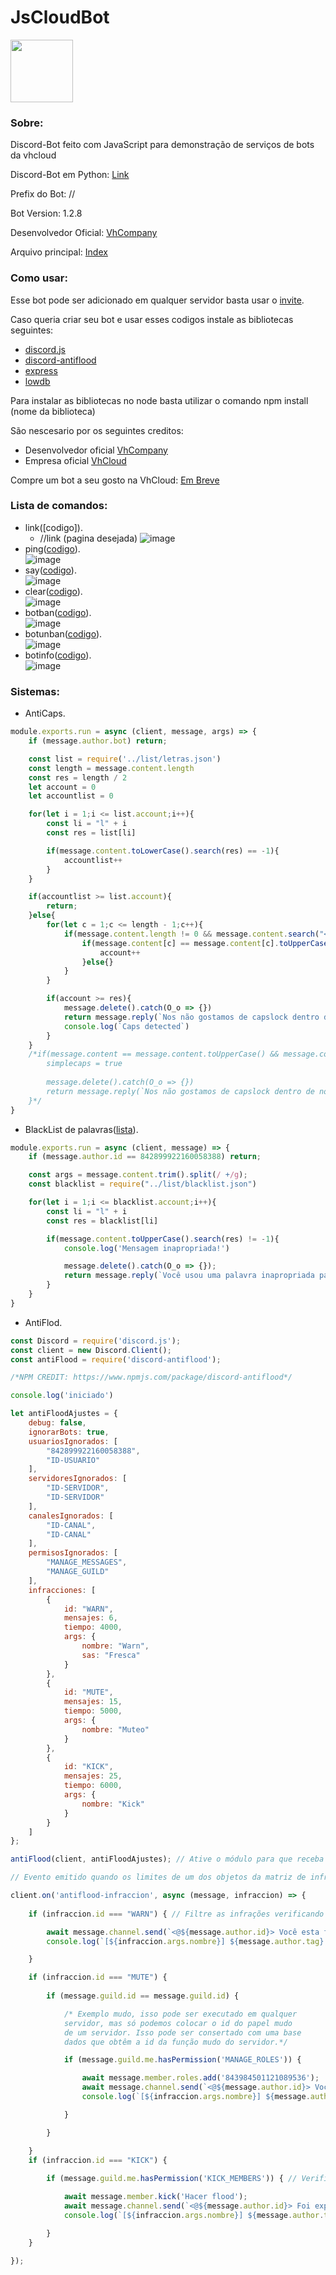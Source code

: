 # JsCloudBot
<img src="https://user-images.githubusercontent.com/79233369/118642524-dc6a9900-b7b1-11eb-974f-49902c0add53.png" width="100px">

### Sobre:

Discord-Bot feito com JavaScript para demonstração de serviços de bots da vhcloud 

Discord-Bot em Python: [Link](https://github.com/Vh-Cloud/PyCloudBot)

Prefix do Bot: //

Bot Version: 1.2.8

Desenvolvedor Oficial: [VhCompany](https://github.com/VhCompany1)

Arquivo principal: [Index](https://github.com/Vh-Cloud/JsCloudBot/blob/main/Code/index.js)

### Como usar:

Esse bot pode ser adicionado em qualquer servidor basta usar o [invite](https://discord.com/oauth2/authorize?client_id=842899922160058388&scope=bot&permissions=8). 

Caso queria criar seu bot e usar esses codigos instale as bibliotecas seguintes:

- [discord.js](https://discord.js.org/#/)
- [discord-antiflood](https://www.npmjs.com/package/discord-antiflood)
- [express](https://expressjs.com/pt-br/)
- [lowdb](https://www.npmjs.com/package/lowdb)

Para instalar as bibliotecas no node basta utilizar o comando npm install (nome da biblioteca)

São nescesario por os seguintes creditos:

- Desenvolvedor oficial [VhCompany](https://github.com/VhCompany1)
- Empresa oficial [VhCloud](https://github.com/Vh-Cloud)

Compre um bot a seu gosto na VhCloud: [Em Breve](https://vhcloud.com.br/planos/?class=discord-bot)

### Lista de comandos:

- link([codigo]).
    - //link (pagina desejada)
![image](https://user-images.githubusercontent.com/79233369/118549937-886c9f80-b732-11eb-8a41-941115bf8cfa.png)
- ping([codigo](https://github.com/Vh-Cloud/JsCloudBot/blob/main/Code/commands/ping.js)).<br>
![image](https://user-images.githubusercontent.com/79233369/118550105-b5b94d80-b732-11eb-896f-5d0b95e0cf43.png)
- say([codigo](https://github.com/Vh-Cloud/JsCloudBot/blob/main/Code/commands/say.js)).<br>
![image](https://user-images.githubusercontent.com/79233369/118550302-e39e9200-b732-11eb-933a-229855642fb3.png)
- clear([codigo](https://github.com/Vh-Cloud/JsCloudBot/blob/main/Code/commands/clear.js)).<br>
![image](https://user-images.githubusercontent.com/79233369/118550376-fa44e900-b732-11eb-9346-dec7a579ccb6.png)
- botban([codigo](https://github.com/Vh-Cloud/JsCloudBot/blob/main/Code/commands/botban.js)).<br>
![image](https://user-images.githubusercontent.com/79233369/118613482-2d1fc900-b795-11eb-8587-53ea36f6ae3d.png)
- botunban([codigo](https://github.com/Vh-Cloud/JsCloudBot/blob/main/Code/commands/botunban.js)).<br>
![image](https://user-images.githubusercontent.com/79233369/118613482-2d1fc900-b795-11eb-8587-53ea36f6ae3d.png)
- botinfo([codigo](https://github.com/Vh-Cloud/JsCloudBot/blob/main/Code/commands/botinfo.js)).<br>
![image](https://user-images.githubusercontent.com/79233369/118613720-66583900-b795-11eb-90fb-bdfc0f4ff4da.png)


### Sistemas:

- AntiCaps.
```js
module.exports.run = async (client, message, args) => {    
    if (message.author.bot) return;

    const list = require('../list/letras.json')
    const length = message.content.length
    const res = length / 2
    let account = 0
    let accountlist = 0

    for(let i = 1;i <= list.account;i++){
        const li = "l" + i
        const res = list[li]

        if(message.content.toLowerCase().search(res) == -1){
            accountlist++
        }
    }

    if(accountlist >= list.account){
        return;
    }else{
        for(let c = 1;c <= length - 1;c++){
            if(message.content.length != 0 && message.content.search("<@") != 0){
                if(message.content[c] == message.content[c].toUpperCase()&& message.content[c].toUpperCase() != "K"){
                    account++
                }else{}    
            }
        }

        if(account >= res){
            message.delete().catch(O_o => {})
            return message.reply(`Nos não gostamos de capslock dentro de nossos servidores`)
            console.log(`Caps detected`)
        }    
    }
    /*if(message.content == message.content.toUpperCase() && message.content.length != 0 && message.content.length != 22){
        simplecaps = true
        
        message.delete().catch(O_o => {})
        return message.reply(`Nos não gostamos de capslock dentro de nossos servidores`)
    }*/
}
```
- BlackList de palavras([lista](https://github.com/Vh-Cloud/JsCloudBot/blob/main/Code/list/blacklist.json)).
```js
module.exports.run = async (client, message) => {
    if (message.author.id == 842899922160058388) return;

    const args = message.content.trim().split(/ +/g);
    const blacklist = require("../list/blacklist.json")

    for(let i = 1;i <= blacklist.account;i++){
        const li = "l" + i 
        const res = blacklist[li]

        if(message.content.toUpperCase().search(res) != -1){
            console.log('Mensagem inapropriada!')

            message.delete().catch(O_o => {});
            return message.reply(`Você usou uma palavra inapropriada para nosso vocabulario`)
        }
    }
}
```

- AntiFlod.
```js
const Discord = require('discord.js');
const client = new Discord.Client(); 
const antiFlood = require('discord-antiflood');

/*NPM CREDIT: https://www.npmjs.com/package/discord-antiflood*/

console.log('iniciado')

let antiFloodAjustes = {
    debug: false,
    ignorarBots: true,
    usuariosIgnorados: [
        "842899922160058388", 
        "ID-USUARIO"
    ],
    servidoresIgnorados: [
        "ID-SERVIDOR", 
        "ID-SERVIDOR"
    ],
    canalesIgnorados: [
        "ID-CANAL", 
        "ID-CANAL"
    ],
    permisosIgnorados: [
        "MANAGE_MESSAGES", 
        "MANAGE_GUILD"
    ],
    infracciones: [
        {
            id: "WARN",
            mensajes: 6,
            tiempo: 4000,
            args: {
                nombre: "Warn",
                sas: "Fresca"
            }
        },
        {
            id: "MUTE",
            mensajes: 15,
            tiempo: 5000,
            args: {
                nombre: "Muteo"
            }
        },
        {
            id: "KICK",
            mensajes: 25,
            tiempo: 6000,
            args: {
                nombre: "Kick"
            }
        }
    ]
};

antiFlood(client, antiFloodAjustes); // Ative o módulo para que receba e emita eventos.

// Evento emitido quando os limites de um dos objetos da matriz de infrações são excedidos.

client.on('antiflood-infraccion', async (message, infraccion) => {
    
    if (infraccion.id === "WARN") { // Filtre as infrações verificando seu id para dar a sanção correspondente.

        await message.channel.send(`<@${message.author.id}> Você esta flodando por favor pare, se não sera punido`);
        console.log(`[${infraccion.args.nombre}] ${message.author.tag} Foi avisado por flodar no canal: #${message.channel.name}.`);

    }

    if (infraccion.id === "MUTE") {
        
        if (message.guild.id == message.guild.id) {

            /* Exemplo mudo, isso pode ser executado em qualquer
            servidor, mas só podemos colocar o id do papel mudo
            de um servidor. Isso pode ser consertado com uma base
            dados que obtêm a id da função mudo do servidor.*/

            if (message.guild.me.hasPermission('MANAGE_ROLES')) {

                await message.member.roles.add('843984501121089536');
                await message.channel.send(`<@${message.author.id}> Você foi mutado por não escutar o aviso.`);
                console.log(`[${infraccion.args.nombre}] ${message.author.tag} Foi mutado por flodar no canal: #${message.channel.name}.`);

            }

        }

    }
    if (infraccion.id === "KICK") {
        
        if (message.guild.me.hasPermission('KICK_MEMBERS')) { // Verifique se o bot tem permissão para chutar membros.

            await message.member.kick('Hacer flood');
            await message.channel.send(`<@${message.author.id}> Foi expulso por flod!.`);
            console.log(`[${infraccion.args.nombre}] ${message.author.tag} Foi expulsado por flodar no canal: #${message.channel.name}.`);

        }
    }

});
```

